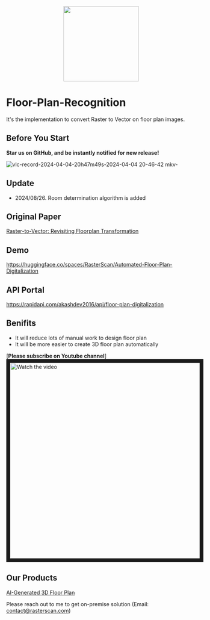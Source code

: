 <div align="center">
<img alt="" src="https://github.com/RasterScan/Floor-Plan-Digitalization/assets/100861353/9d11859f-ba5e-44cb-84d6-8067327b6ffe.png" width=200/>
</div>

# Floor-Plan-Recognition

It's the implementation to convert Raster to Vector on floor plan images.

## Before You Start
**Star us on GitHub, and be instantly notified for new release!**

![vlc-record-2024-04-04-20h47m49s-2024-04-04 20-46-42 mkv-](https://github.com/RasterScan/Floor-Plan-Recognition/assets/100861353/2ff494e2-12bb-4efb-8433-be096739037a)

## Update
- 2024/08/26. Room determination algorithm is added

## Original Paper
[Raster-to-Vector: Revisiting Floorplan Transformation](https://jiajunwu.com/papers/im2cad_iccv.pdf)

## Demo
https://huggingface.co/spaces/RasterScan/Automated-Floor-Plan-Digitalization

## API Portal
https://rapidapi.com/akashdev2016/api/floor-plan-digitalization

## Benifits
- It will reduce lots of manual work to design floor plan
- It will be more easier to create 3D floor plan automatically

[**Please subscribe on Youtube channel**]
<a href="http://www.youtube.com/watch?feature=player_embedded&v=UF0xeKG23W4" target="_blank">
 <img src="http://img.youtube.com/vi/UF0xeKG23W4/maxresdefault.jpg" alt="Watch the video" width="960" height="520" border="10" />
</a>

## Our Products
[AI-Generated 3D Floor Plan](https://github.com/RasterScan/Floor-Plan-3D-Creation)

Please reach out to me to get on-premise solution (Email: contact@rasterscan.com)


